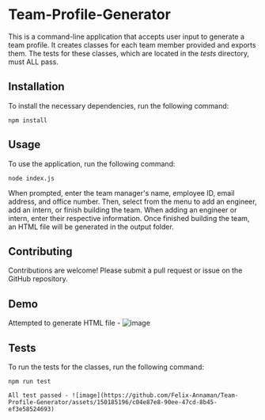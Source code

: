 ﻿# Team-Profile-Generator

This is a command-line application that accepts user input to generate a team profile. It creates classes for each team member provided and exports them. The tests for these classes, which are located in the _tests_ directory, must ALL pass. 

## Installation

To install the necessary dependencies, run the following command:

```
npm install
```

## Usage

To use the application, run the following command:

```
node index.js
```

When prompted, enter the team manager's name, employee ID, email address, and office number. Then, select from the menu to add an engineer, add an intern, or finish building the team. When adding an engineer or intern, enter their respective information. Once finished building the team, an HTML file will be generated in the output folder.

## Contributing

Contributions are welcome! Please submit a pull request or issue on the GitHub repository.


## Demo
Attempted to generate HTML file - ![image](https://github.com/Felix-Annaman/Team-Profile-Generator/assets/150185196/5387a047-e231-4ede-949a-e6e7dc599d65)


## Tests

To run the tests for the classes, run the following command:

```
npm run test

All test passed - ![image](https://github.com/Felix-Annaman/Team-Profile-Generator/assets/150185196/c04e87e8-90ee-47cd-8b45-ef3e58524693)


